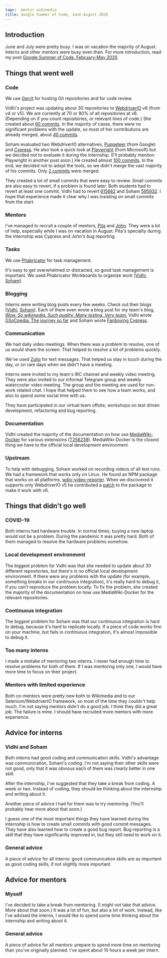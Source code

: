 ```yaml
---
tags:  mentor wikimedia
title: Google Summer of Code, June-August 2020
---
```

## Introduction

June and July were pretty busy. I was on vacation the majority of August. Interns and other mentors were busy even then. For more introduction, read my post [Google Summer of Code, February-May 2020](/gsoc-june-august-2020).

## Things that went well

### Code

We use [Gerrit](https://en.wikipedia.org/wiki/Gerrit_(software)) for hosting Git repositories and for code review.

Vidhi's project was updating about 30 repositories to [WebdriverIO](https://webdriver.io/) v6 (from v4 or v5). We are currently at 70 or 80% of all repositories at v6. (Depending on if you count repositories, or relevant lines of code.) She created about [60 commits](https://gerrit.wikimedia.org/r/q/owner:vidhimody6%2540gmail.com). In the majority of cases, there were no significant problems with the update, so most of her contributions are already merged, about [40 commits](https://gerrit.wikimedia.org/r/q/owner:vidhimody6%2540gmail.com+is:merged).

Soham evaluated two WebdriverIO alternatives, [Puppeteer](https://developers.google.com/web/tools/puppeteer/) (from Google) and [Cypress](https://www.cypress.io/). He also took a quick look at [Playwright](https://playwright.dev/) (from Microsoft) but we decided not to evaluate it during the internship. (I'll probably mention Playwright in another post soon.) He created almost [100 commits](https://gerrit.wikimedia.org/r/q/owner:soham.parekh1998%2540gmail.com). In the end, we decided not to adopt the tools, so we didn't merge the vast majority of his commits. Only [2 commits](https://gerrit.wikimedia.org/r/q/owner:soham.parekh1998%2540gmail.com+is:merged) were merged.

They created a lot of small commits that were easy to review. Small commits are also easy to revert, if a problem is found later. Both students had to revert at least one commit. Vidhi had to revert [615682](https://gerrit.wikimedia.org/r/c/mediawiki/extensions/MobileFrontend/+/615682) and Soham [595932](https://gerrit.wikimedia.org/r/c/mediawiki/core/+/595932). I hope that experience made it clear why I was insisting on small commits from the start.

### Mentors

I've managed to recruit a couple of mentors, [Pita](https://www.mediawiki.org/wiki/User:JPita_(WMF)) and [John](https://www.mediawiki.org/wiki/User:JBolorinos_(WMF)). They were a lot of help, especially while I was on vacation in August. Pita's specialty during the internship was Cypress and John's bug reporting.

### Tasks

We use [Phabricator](https://en.wikipedia.org/wiki/Phabricator) for task management.

It's easy to get overwhelmed or distracted, so good task management is important. We used Phabricator Workboards to organize work ([Vidhi](https://phabricator.wikimedia.org/tag/user-vidhi-mody/), [Soham](https://phabricator.wikimedia.org/tag/user-soham/)).

### Blogging

Interns were writing blog posts every few weeks. Check out their blogs ([Vidhi](https://vidhi-mody.netlify.app/blog/), [Soham](https://www.sohamp.dev/blog/)). Each of them even wrote a blog post for my team's blog, [*Wow. So wikimedia. Such quality. Many testing. Very team.*](https://phabricator.wikimedia.org/phame/blog/view/21/) Vidhi wrote [GSoCpedia: The journey so far](https://phabricator.wikimedia.org/phame/post/view/201/gsocpedia_the_journey_so_far/) and Soham wrote [Fanboying Cypress](https://phabricator.wikimedia.org/phame/post/view/202/fanboying_cypress/).

### Communication

We had daily video meetings. When there was a problem to resolve, one of us would share the screen. That helped to resolve a lot of problems quickly.

We've used [Zulip](https://en.wikipedia.org/wiki/Zulip) for text messages. That helped us stay in touch during the day, or on rare days when we didn't have a meeting.

Interns were invited to my team's IRC channel and weekly video meeting. They were also invited to our informal Telegram group and weekly watercooler video meeting. The group and the meeting are used for non-work related chat. I hope that helped them to see how a team works, and also to spend some social time with us.

They have participated in our virtual team offsite, workshops on test driven development, refactoring and bug reporting.

### Documentation

Vidhi created the majority of the documentation on how use [MediaWiki-Docker](https://www.mediawiki.org/wiki/MediaWiki-Docker) for various extensions ([T256239](https://phabricator.wikimedia.org/T256239)). MediaWiki-Docker is the closest thing we have to the official local development environment.

### Upstream

To help with debugging, Soham worked on recording videos of all test runs. We had a framework that works only on Linux. He found an NPM package that works on all platforms, [wdio-video-reporter](https://www.npmjs.com/package/wdio-video-reporter). When we discovered it supports only WebdriverIO v5 he contributed a [patch](https://github.com/presidenten/wdio-video-reporter/pull/44) to the package to make it work with v6.

## Things that didn't go well

### COVID-19

Both interns had hardware trouble. In normal times, buying a new laptop would not be a problem. During the pandemic it was pretty hard. Both of them managed to resolve the hardware problems somehow.

### Local development environment

The biggest problem for Vidhi was that she needed to update about 30 different repositories, but there's is no official local development environment. If there were any problems with the update (for example, something breaks in our continuous integration), it's really hard to debug it, if you can't reproduce the problem locally. To fix the problem, she created the majority of the documentation on how use MediaWiki-Docker for the relevant repositories.

### Continuous integration

The biggest problem for Soham was that our continuous integration is hard to debug, because it's hard to replicate locally. If a piece of code works fine on your machine, but fails in continuous integration, it's almost impossible to debug it.

### Too many interns

I made a mistake of mentoring two interns. I never had enough time to resolve problems for both of them. If I was mentoring only one, I would have more time to focus on their project.

### Mentors with limited experience

Both co-mentors were pretty new both to Wikimedia and to our Selenium/WebdriverIO framework, so most of the time they couldn't help much. I'm not saying mentors didn't do a good job. I think they did a great job. The failure is mine. I should have recruited more mentors with more experience.

## Advice for interns

### Vidhi and Soham

Both interns had good coding and communication skills. Vidhi's advantage was communication, Soham's coding. I'm not saying their other skills were not good, only that it was obvious each of them was clearly better in one skill.

After the internship, I've suggested that they take a break from coding. A week or two. Instead of coding, they should be thinking about the internship and writing about it.

Another piece of advice I had for them was to try mentoring. (You'll probably hear more about that soon.)

I guess one of the most important things they have learned during the internship is how to create small commits with good commit messages. They have also learned how to create a good bug report. Bug reporting is a skill that they have significantly improved in, but they still need to work on it.

### General advice

A piece of advice for all interns: good communication skills are as important as good coding skills, if not slightly more important.

## Advice for mentors

### Myself

I've decided to take a break from mentoring. (I might not take that advice. More about that soon.) It was a lot of fun, but also a lot of work. Instead, like I've advised the interns, I would like to spend some time thinking about the internship and writing about it.

### General advice

A piece of advice for all mentors: prepare to spend more time on mentoring than you've originally planned. I've spent about 10 hours a week per intern.